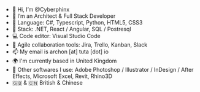 - 👋 Hi, I’m @Cyberphinx
- 👀 I’m an Architect & Full Stack Developer
- 🌱 Language: C#, Typescript, Python, HTML5, CSS3
- 🏰 Stack: .NET, React / Angular, SQL / Postresql
- 💻 Code editor: Visual Studio Code
- 💼 Agile collaboration tools: Jira, Trello, Kanban, Slack
- 📫 My email is archon [at] tuta [dot] io
- 🌍 I'm currently based in United Kingdom
- 🔧 Other softwares I use: Adobe Photoshop / Illustrator / InDesign / After Effects, Microsoft Excel, Revit, Rhino3D
- 🇬🇧 & 🇨🇳 British & Chinese

<!---
Cyberphinx/Cyberphinx is a ✨ special ✨ repository because its `README.md` (this file) appears on your GitHub profile.
You can click the Preview link to take a look at your changes.
--->
